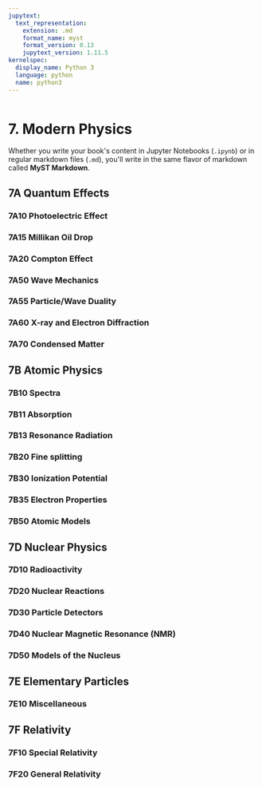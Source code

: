 ```yaml
---
jupytext:
  text_representation:
    extension: .md
    format_name: myst
    format_version: 0.13
    jupytext_version: 1.11.5
kernelspec:
  display_name: Python 3
  language: python
  name: python3
---
```


```{contents}
```

# 7. Modern Physics

Whether you write your book's content in Jupyter Notebooks (`.ipynb`) or
in regular markdown files (`.md`), you'll write in the same flavor of markdown
called **MyST Markdown**.

## 7A	Quantum Effects
### 7A10	Photoelectric Effect
### 7A15	Millikan Oil Drop
### 7A20	Compton Effect
### 7A50	Wave Mechanics
### 7A55	Particle/Wave Duality
### 7A60	X-ray and Electron Diffraction
### 7A70	Condensed Matter
	
## 7B	Atomic Physics
### 7B10	Spectra
### 7B11	Absorption
### 7B13	Resonance Radiation
### 7B20	Fine splitting
### 7B30	Ionization Potential
### 7B35	Electron Properties
### 7B50	Atomic Models
	
## 7D	Nuclear Physics
### 7D10	Radioactivity
### 7D20	Nuclear Reactions
### 7D30	Particle Detectors
### 7D40	Nuclear Magnetic Resonance (NMR)
### 7D50	Models of the Nucleus
	
## 7E	Elementary Particles
### 7E10	Miscellaneous
	
## 7F	Relativity
### 7F10	Special Relativity
### 7F20	General Relativity
